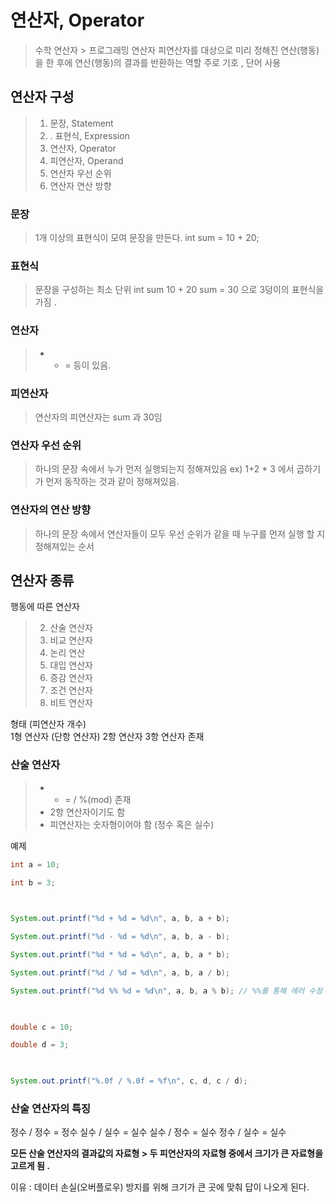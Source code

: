 #  연산자, Operator

>수학 연산자 > 프로그래밍 연산자
>피연산자를 대상으로 미리 정해진 연산(행동)을 한 후에 연산(행동)의 결과를 반환하는 역할
>주로 기호 , 단어 사용

## 연산자 구성
>1. 문장, Statement
>2. . 표현식, Expression
>3. 연산자, Operator
>4. 피연산자, Operand
>5. 연산자 우선 순위
>6. 연산자 연산 방향

### 문장
> 1개 이상의 표현식이 모여 문장을 만든다. 
> int sum  = 10 + 20;

### 표현식
>문장을 구성하는 최소 단위
>int sum
>10 + 20 
>sum = 30 으로 3덩이의 표현식을 가짐 . 

### 연산자 
> + - = 등이 있음.

### 피연산자
> 연산자의 피연산자는 sum 과 30임

### 연산자 우선 순위 

> 하나의 문장 속에서 누가 먼저 실행되는지 정해져있음
> ex) 1+2 * 3 에서 곱하기가 먼저 동작하는 것과 같이 정해져있음.

### 연산자의 연산 방향
> 하나의 문장 속에서 연산자들이 모두 우선 순위가 같을 때 누구를 먼저 실행 할 지 정해져있는 순서

## 연산자 종류
행동에 따른 연산자
> 2. 산술 연산자
> 3. 비교 연산자
> 4. 논리 연산
> 5. 대입 연산자
> 6. 증감 연산자
> 7. 조건 연산자
> 8. 비트 연산자

형태 (피연산자 개수)  
1형 연산자 (단항 연산자)
2항 연산자
3항 연산자 존재 

### 산술 연산자
> + - = / %(mod) 존재
> + 2항 연산자이기도 함 
> + 피연산자는 숫자형이어야 함 (정수 혹은 실수)

예제 
```java
int a = 10;

int b = 3;

  

System.out.printf("%d + %d = %d\n", a, b, a + b);

System.out.printf("%d - %d = %d\n", a, b, a - b);

System.out.printf("%d * %d = %d\n", a, b, a * b);

System.out.printf("%d / %d = %d\n", a, b, a / b);

System.out.printf("%d %% %d = %d\n", a, b, a % b); // %%를 통해 에러 수정 -> Escape

  

double c = 10;

double d = 3;

  

System.out.printf("%.0f / %.0f = %f\n", c, d, c / d);
```
### 산술 연산자의 특징

정수 / 정수 = 정수
실수 / 실수 = 실수
실수 / 정수 = 실수
정수 / 실수 = 실수 

**모든 산술 연산자의 결과값의 자료형 >  두 피연산자의 자료형 중에서 크기가 큰 자료형을 고르게 됨 .**

이유 : 데이터 손실(오버플로우) 방지를 위해 크기가 큰 곳에 맞춰 답이 나오게 된다.

